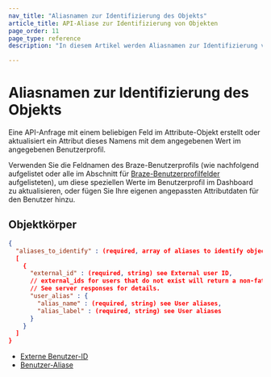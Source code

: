 ```yaml
---
nav_title: "Aliasnamen zur Identifizierung des Objekts"
article_title: API-Aliase zur Identifizierung von Objekten
page_order: 11
page_type: reference
description: "In diesem Artikel werden Aliasnamen zur Identifizierung von Objektspezifikationen erläutert."

---
```


# Aliasnamen zur Identifizierung des Objekts

Eine API-Anfrage mit einem beliebigen Feld im Attribute-Objekt erstellt oder aktualisiert ein Attribut dieses Namens mit dem angegebenen Wert im angegebenen Benutzerprofil. 

Verwenden Sie die Feldnamen des Braze-Benutzerprofils (wie nachfolgend aufgelistet oder alle im Abschnitt für [Braze-Benutzerprofilfelder]({{site.baseurl}}/api/objects_filters/user_attributes_object/#braze-user-profile-fields) aufgelisteten), um diese speziellen Werte im Benutzerprofil im Dashboard zu aktualisieren, oder fügen Sie Ihre eigenen angepassten Attributdaten für den Benutzer hinzu.

## Objektkörper

```json
{
  "aliases_to_identify" : (required, array of aliases to identify object)
  [
    {
      "external_id" : (required, string) see External user ID,
      // external_ids for users that do not exist will return a non-fatal error.
      // See server responses for details.
      "user_alias" : {
        "alias_name" : (required, string) see User aliases,
        "alias_label" : (required, string) see User aliases
      }
    }
  ]
}
```

- [Externe Benutzer-ID]({{site.baseurl}}/api/objects_filters/user_attributes_object/#braze-user-profile-fields)
- [Benutzer-Aliase]({{site.baseurl}}/user_guide/data_and_analytics/user_data_collection/user_profile_lifecycle/#user-aliases)
